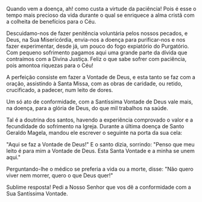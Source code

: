 Quando vem a doença, ah! como custa a virtude da paciência! Pois é esse o tempo mais precioso da vida durante o qual se enriquece a alma cristã com a colheita de benefícios para o Céu.

Descuidamo-nos de fazer penitência voluntária pelos nossos pecados, e Deus, na Sua Misericórdia, envia-nos a doença para purificar-nos e nos fazer experimentar, desde já, um pouco do fogo expiatório do Purgatório. Com pequeno sofrimento pagamos aqui uma grande parte da dívida que contraímos com a Divina Justiça. Feliz o que sabe sofrer com paciência, pois amontoa riquezas para o Céu!

A perfeição consiste em fazer a Vontade de Deus, e esta tanto se faz com a oração, assistindo à Santa Missa, com as obras de caridade, ou retido, crucificado, a padecer, num leito de dores.

Um só ato de conformidade, com a Santíssima Vontade de Deus vale mais, na doença, para a glória de Deus, do que mil trabalhos na saúde.

Tal é a doutrina dos santos, havendo a experiência comprovado o valor e a fecundidade do sofrimento na Igreja. Durante a última doença de Santo Geraldo Magela, mandou ele escrever o seguinte na porta da sua cela:

"Aqui se faz a Vontade de Deus!" E o santo dizia, sorrindo: "Penso que meu leito é para mim a Vontade de Deus. Esta Santa Vontade e a minha se unem aqui."

Perguntando-lhe o médico se preferia a vida ou a morte, disse: "Não quero viver nem morrer, quero o que Deus quer!"

Sublime resposta! Pedi a Nosso Senhor que vos dê a conformidade com a Sua Santíssima Vontade.